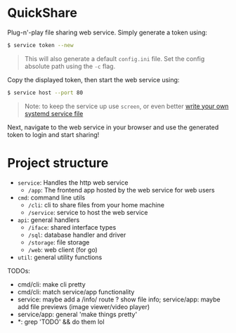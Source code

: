 # QuickShare

Plug-n'-play file sharing web service. Simply generate a token using:

```sh
$ service token --new
```
> This will also generate a default `config.ini` file. Set the config absolute path using the `-c` flag.

Copy the displayed token, then start the web service using:

```sh
$ service host --port 80
```
> Note: to keep the service up use `screen`, or even better [write your own systemd service file](https://wiki.debian.org/systemd/Services)

Next, navigate to the web service in your browser and use the generated token to login and start sharing!

# Project structure

- `service`: Handles the http web service
    - `/app`: The frontend app hosted by the web service for web users
- `cmd`: command line utils
    - `/cli`: cli to share files from your home machine
    - `/service`: service to host the web service
- `api`: general handlers
    - `/iface`: shared interface types
    - `/sql`: database handler and driver
    - `/storage`: file storage
    - `/web`: web client (for go)
- `util`: general utility functions

TODOs:
- cmd/cli: make cli pretty
- cmd/cli: match service/app functionality
- service: maybe add a /info/ route ? show file info; service/app: maybe add file previews (image viewer/video player)
- service/app: general 'make things pretty'
- *: grep 'TODO' && do them lol